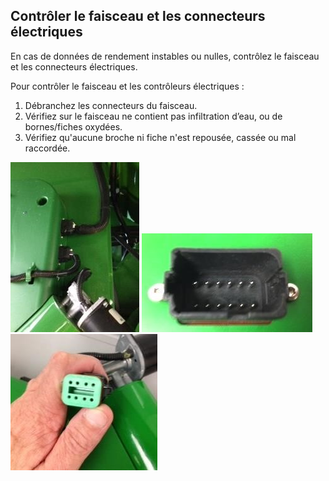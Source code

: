 Contrôler le faisceau et les connecteurs électriques
-----------------------------------------------------
En cas de données de rendement instables ou nulles, contrôlez le faisceau et les connecteurs électriques. 

Pour contrôler le faisceau et les contrôleurs électriques : 
1. Débranchez les connecteurs du faisceau.
2. Vérifiez sur le faisceau ne contient pas infiltration d’eau, ou de bornes/fiches oxydées. 
3. Vérifiez qu'aucune broche ni fiche n'est repousée, cassée ou mal raccordée.

![Connect_Large](../images/s_connect_elec_large.jpg)
![Connect_12pin](../images/s_connect_12pin.jpg) 
![Connect_8rec](../images/s_connect_rec_8ent.jpg)

 


 


 


 


 


 


 


